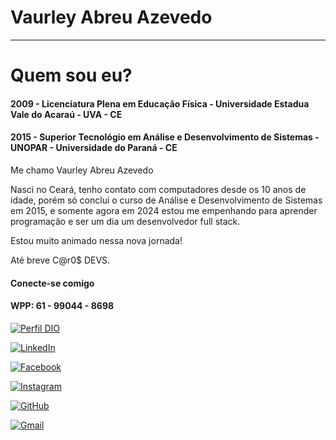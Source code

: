 
# Vaurley Abreu Azevedo


-------

# Quem sou eu?

#### 2009 - Licenciatura Plena em Educação Física - Universidade Estadua Vale do Acaraú - UVA - CE

#### 2015 - Superior Tecnológio em Análise e Desenvolvimento de Sistemas - UNOPAR - Universidade do Paraná - CE

Me chamo Vaurley Abreu Azevedo

Nasci no Ceará, tenho contato com computadores desde os 10 anos de idade, porém só conclui o curso de Análise e Desenvolvimento de Sistemas em 2015, e somente agora em 2024 estou me empenhando para aprender programação e ser um dia um desenvolvedor full stack.

Estou muito animado nessa nova jornada!

Até breve C@r0$ DEVS. 

#### Conecte-se comigo
#### WPP: 61 - 99044 - 8698



[![Perfil DIO](https://img.shields.io/badge/-Meu%20Perfil%20na%20DIO-30A3DC?style=for-the-badge)](https://https://www.dio.me/users/vaurley4)


[![LinkedIn](https://img.shields.io/badge/LinkedIn-0077B5?style=for-the-badge&logo=linkedin&logoColor=white)](https://www.linkedin.com/in/vaurley-abreu-azevedo-265a8b20b/)

[![Facebook](https://img.shields.io/badge/Facebook-1877F2?style=for-the-badge&logo=facebook&logoColor=white)](https://www.facebook.com/vaurley)

[![Instagram](https://img.shields.io/badge/-Instagram-%23E4405F?style=for-the-badge&logo=instagram&logoColor=white)](https://www.instagram.com/vaurley/)

[![GitHub](https://img.shields.io/badge/GitHub-100000?style=for-the-badge&logo=github&logoColor=white)](https://github.com/Vaurley)

[![Gmail](https://img.shields.io/badge/Gmail-333333?style=for-the-badge&logo=gmail&logoColor=red)](mailto:vaurley4@gmail.com)

